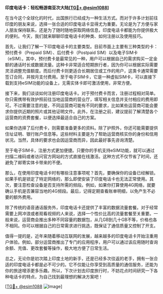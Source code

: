 **印度电话卡：轻松畅游南亚次大陆[[TG💪+ @esim1088](https://t.me/s/esim1088)]**

在当今这个全球化的时代，出国旅行已经成为一种生活方式。而对于许多计划前往印度的朋友来说，选择一张合适的印度电话卡显得尤为重要。无论是为了方便与家人朋友保持联系，还是为了随时随地获取网络信息，印度电话卡都能为你提供极大的便利。今天，我们就来聊聊印度电话卡的种类、如何注册以及使用技巧。

首先，让我们了解一下印度电话卡的主要类型。目前市面上主要有三种类型的卡：预付费卡（Prepaid SIM）、后付费卡（Postpaid SIM）以及电子SIM卡（eSIM）。其中，预付费卡是最常见的一种，用户可以根据自己的需求购买一定金额的通话时长或数据流量。这种卡非常适合短期旅行者，因为你可以根据实际需要灵活调整充值额度。而后付费卡则更适合长期居住或工作的用户，这类卡通常需要签订合同，并按月支付费用。至于电子SIM卡，它是一种虚拟SIM卡，可以直接下载到支持eSIM功能的设备上，无需实体卡即可激活使用，非常方便。

接下来，我们谈谈如何注册印度电话卡。对于预付费卡而言，注册过程相对简单。你只需携带有效护照前往当地运营商的营业厅，填写相关信息并支付相应的费用即可。不过需要注意的是，不同运营商可能有不同的要求，比如某些运营商可能会要求你提供近期的照片或其他证明文件。此外，在注册之前，建议提前了解清楚各个运营商的资费套餐，以便选择最适合自己的方案。

如果你选择了后付费卡，则需要准备更多的资料。除了护照外，你还可能需要提供住址证明、银行账户信息等。这些材料主要是为了帮助运营商核实你的身份和信用状况。当然，具体的要求也会因运营商而异，因此最好事先咨询清楚。

至于电子SIM卡，注册方式更加便捷。只要你的手机支持eSIM功能，就可以通过扫描二维码或者访问官方网站的方式直接在线激活。这种方式不仅节省了时间，还避免了邮寄实体卡带来的不便。

那么，在使用印度电话卡时有哪些注意事项呢？首先，要确保你的设备已经解锁。如果手机是锁定了特定网络的，那么即使安装了印度电话卡也无法正常使用。其次，要注意检查设备是否支持所需的频段。例如，如果你打算使用4G网络，就要确认手机是否兼容当地的4G频段。最后，记得定期查看账单明细，以免产生不必要的额外费用。

除了传统的语音通话服务外，印度电话卡还提供了丰富的数据流量套餐。对于经常需要上网冲浪或者观看视频的人来说，选择一个性价比高的流量套餐至关重要。一般来说，运营商会推出多种不同容量的数据包，从几GB到几十GB不等，价格也各不相同。你可以根据自己的日常需求进行挑选，既保证了通信质量又控制了开支。

值得一提的是，近年来随着移动互联网的发展，越来越多的印度电话卡开始注重用户体验。例如，部分运营商推出了专门的应用程序，用户可以通过该应用随时查询余额、充值、更改套餐等操作，极大地方便了日常生活。

总之，无论你是初次踏上印度土地的新手，还是已经多次往返的老手，拥有一张合适的印度电话卡都是必不可少的。它不仅能让你享受到高质量的通信服务，还能为你的旅途增添更多乐趣。所以，下次计划去印度旅行时，不妨花点时间研究一下各种电话卡的特点，为自己找到最理想的解决方案吧！

[[TG💪+ @esim1088](https://t.me/s/esim1088) ![Image](https://i.postimg.cc/4NQfJmqS/Snipaste-2025-05-13-00-14-12.png)]